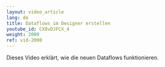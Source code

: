 ```yaml
---
layout: video_article
lang: de
title: Dataflows im Designer erstellen
youtube_id: CX8vDJFCX_4
weight: 2000
ref: vid-2000
---
```


Dieses Video erklärt, wie die neuen Dataflows funktionieren.

